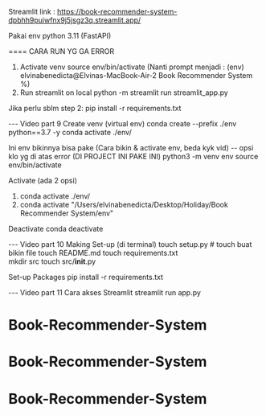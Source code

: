 Streamlit link : https://book-recommender-system-dpbhh9puiwfnx9j5jsgz3q.streamlit.app/

Pakai env python 3.11 (FastAPI) 


==== CARA RUN YG GA ERROR 
1. Activate venv 
    source env/bin/activate
    (Nanti prompt menjadi : (env) elvinabenedicta@Elvinas-MacBook-Air-2 Book Recommender System %)
2. Run streamlit on local
    python -m streamlit run streamlit_app.py

Jika perlu sblm step 2: 
    pip install -r requirements.txt


--- Video part 9
Create venv (virtual env)
    conda create --prefix ./env python==3.7 -y
    conda activate ./env/


Ini env bikinnya bisa pake (Cara bikin & activate env, beda kyk vid) -- opsi klo yg di atas error (DI PROJECT INI PAKE INI)
python3 -m venv env
source env/bin/activate



Activate (ada 2 opsi)
1. conda activate ./env/
2. conda activate "/Users/elvinabenedicta/Desktop/Holiday/Book Recommender System/env"

Deactivate
    conda deactivate


--- Video part 10
Making Set-up (di terminal)
    touch setup.py          # touch buat bikin file
    touch README.md
    touch requirements.txt  
    mkdir src
    touch src/__init__.py

Set-up Packages
    pip install -r requirements.txt

--- Video part 11
Cara akses Streamlit
    streamlit run app.py


# Book-Recommender-System
# Book-Recommender-System
# Book-Recommender-System
